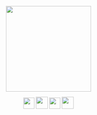<p align="center">
  <a href="#"><img height="230" src="https://sun9-58.userapi.com/impg/rbWN1J9Jp5c9oLuT--Qin1QOVwyzcQgJCASntQ/aFISoIwTjEc.jpg?size=1440x802&quality=96&sign=1e61b0b141630a39585aa0be26c4198c&type=album"></a>
<p>

<p align="center">
  <a href="https://vk.com/raitonoberu"><img width="30" src="https://cdn0.iconfinder.com/data/icons/popular-services-brands/512/vkontakte-512.png"></a>
  <a href="https://t.me/raitonoberu"><img width="32" src="https://cdn0.iconfinder.com/data/icons/social-media-2092/100/social-56-512.png"></a>
  <a href="https://www.instagram.com/raiton0beru"><img width="30" src="https://cdn0.iconfinder.com/data/icons/social-media-circle-6/1024/instagram-512.png"></a>
  <a href="https://twitter.com/raiton0beru"><img width="32" src="https://cdn3.iconfinder.com/data/icons/free-social-icons/67/twitter_circle_color-512.png"></a>
</p>
